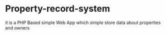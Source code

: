 # Property-record-system
it is a PHP Based simple Web App which simple store data about properties and owners
